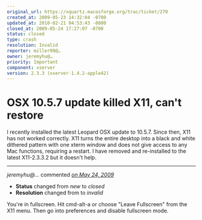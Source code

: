 ```yaml
---
original_url: https://xquartz.macosforge.org/trac/ticket/270
created_at: 2009-05-23 14:32:04 -0700
updated_at: 2010-02-21 04:53:43 -0800
closed_at: 2009-05-24 17:27:07 -0700
status: closed
type: crash
resolution: Invalid
reporter: miller99@…
owner: jeremyhu@…
priority: Important
component: xserver
version: 2.3.3 (xserver-1.4.2-apple42)
---
```


OSX 10.5.7 update killed X11, can't restore
===========================================


I recently installed the latest Leopard OSX update to 10.5.7. Since then, X11 has not worked correctly. X11 turns the entire desktop into a black and white dithered pattern with one xterm window and does not give access to any Mac functions, requiring a restart. I have removed and re-installed to the latest X11-2.3.3.2 but it doesn't help.



---

*jeremyhu@…* commented *[on May 24, 2009](https://xquartz.macosforge.org/trac/ticket/270#comment:1 "May 24, 2009 at 5:27 PM PDT")*

-   **Status** changed from *new* to *closed*
-   **Resolution** changed from to *invalid*

You're in fullscreen. Hit cmd-alt-a or choose "Leave Fullscreen" from the X11 menu. Then go into preferences and disable fullscreen mode.



